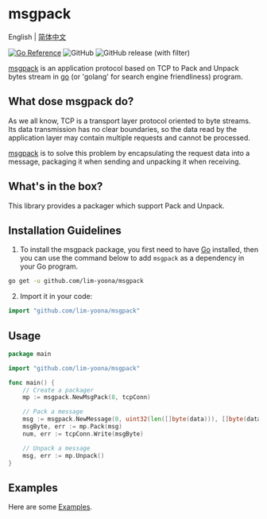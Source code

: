 # msgpack
English | [简体中文](README-CN.md)

[![Go Reference](https://pkg.go.dev/badge/github.com/lim-yoona/msgpack.svg)](https://pkg.go.dev/github.com/lim-yoona/msgpack)
![GitHub](https://img.shields.io/github/license/lim-yoona/msgpack)
![GitHub release (with filter)](https://img.shields.io/github/v/release/lim-yoona/msgpack)




[msgpack](https://pkg.go.dev/github.com/lim-yoona/msgpack) is an application protocol based on TCP to Pack and Unpack bytes stream in [go](https://go.dev/) (or 'golang' for search engine friendliness) program.  

## What dose msgpack do?  

As we all know, TCP is a transport layer protocol oriented to byte streams. Its data transmission has no clear boundaries, so the data read by the application layer may contain multiple requests and cannot be processed.   

[msgpack](https://pkg.go.dev/github.com/lim-yoona/msgpack) is to solve this problem by encapsulating the request data into a message, packaging it when sending and unpacking it when receiving.  

## What's in the box?  

This library provides a packager which support Pack and Unpack.  

## Installation Guidelines

1. To install the msgpack package, you first need to have [Go](https://go.dev/doc/install) installed, then you can use the command below to add `msgpack` as a dependency in your Go program.  

```sh
go get -u github.com/lim-yoona/msgpack
```

2. Import it in your code:  

```go
import "github.com/lim-yoona/msgpack"
```

## Usage

```go
package main

import "github.com/lim-yoona/msgpack"

func main() {
    // Create a packager
    mp := msgpack.NewMsgPack(8, tcpConn)

    // Pack a message
    msg := msgpack.NewMessage(0, uint32(len([]byte(data))), []byte(data))
    msgByte, err := mp.Pack(msg)
    num, err := tcpConn.Write(msgByte)

    // Unpack a message
    msg, err := mp.Unpack()
}
```

## Examples

Here are some [Examples](https://github.com/lim-yoona/msgpack/tree/main/example).  

